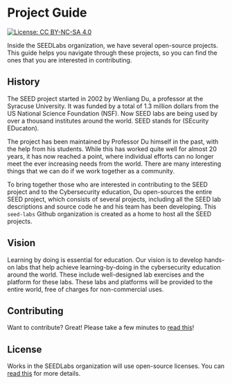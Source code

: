 # Project Guide
[![License: CC BY-NC-SA 4.0](https://img.shields.io/badge/License-CC%20BY--NC--SA%204.0-lightgrey.svg)](https://creativecommons.org/licenses/by-nc-sa/4.0/)

Inside the SEEDLabs organization, we have several open-source projects. 
This guide helps you navigate through these projects, so you can find the 
ones that you are interested in contributing. 

## History

The SEED project started in 2002 by Wenliang Du, a professor at the Syracuse
University. It was funded by a total of 1.3 million dollars from the US
National Science Foundation (NSF). Now SEED labs are being used by over a
thousand institutes around the world. SEED stands for (SEcurity EDucaton).

The project has been maintained by Professor Du himself in the past, with the help
from his students. While this has worked quite well for almost 20 years, 
it has now reached a point, where individual efforts can no longer meet 
the ever increasing needs from the world. There are many interesting things
that we can do if we work together as a community. 

To bring together those who are interested in contributing to the SEED project
and to the Cybersecurity education, Du open-sources the entire SEED project, 
which consists of several projects, 
including all the SEED lab descriptions and source code he and his team has 
been developing. This ```seed-labs``` Github organization is created as a home to host all the SEED projects. 

## Vision

Learning by doing is essential for education. 
Our vision is to develop hands-on labs that help
achieve learning-by-doing in the cybersecurity education around the world. 
These include well-designed lab exercises and the platform 
for these labs. These labs and platforms will be provided to the 
entire world, free of charges for non-commercial uses.  




## Contributing

Want to contribute? Great! Please take a few minutes to
[read this](CONTRIBUTING.md)!


## License

Works in the SEEDLabs organization will use open-source licenses. You can [read this](LICENSE.md) for more details.